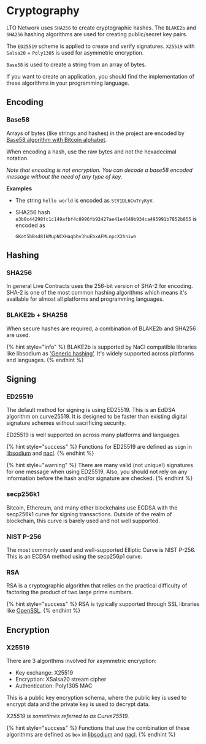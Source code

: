# Cryptography

LTO Network uses `SHA256` to create cryptographic hashes. The `BLAKE2b` and `SHA256` hashing algorithms are used for creating public/secret key pairs.

The `ED25519` scheme is applied to create and verify signatures. `X25519` with `Salsa20` + `Poly1305` is used for asymmetric encryption.

`Base58` is used to create a string from an array of bytes.

If you want to create an application, you should find the implementation of these algorithms in your programming language.

## Encoding

### Base58

Arrays of bytes \(like strings and hashes\) in the project are encoded by [Base58 algorithm with Bitcoin alphabet](https://en.bitcoin.it/wiki/Base58Check_encoding).

When encoding a hash, use the raw bytes and not the hexadecimal notation.

_Note that encoding is not encryption. You can decode a base58 encoded message without the need of any type of key._

**Examples**

* The string `hello world` is encoded as `StV1DL6CwTryKyV`.
* SHA256 hash `e3b0c44298fc1c149afbf4c8996fb92427ae41e4649b934ca495991b7852b855` is encoded as

  `GKot5hBsd81kMupNCXHaqbhv3huEbxAFMLnpcX2hniwn` 

## Hashing

### SHA256

In general Live Contracts uses the 256-bit version of SHA-2 for encoding. SHA-2 is one of the most common hashing algorithms which means it's available for almost all platforms and programming languages.

### BLAKE2b + SHA256

When secure hashes are required, a combination of BLAKE2b and SHA256 are used.

{% hint style="info" %}
BLAKE2b is supported by NaCl compatible libraries like libsodium as ['Generic hashing'](https://download.libsodium.org/doc/hashing/generic_hashing.html). It's widely supported across platforms and languages.
{% endhint %}

## Signing

### **ED25519**

The default method for signing is using ED25519. This is an EdDSA algorithm on curve25519. It is designed to be faster than existing digital signature schemes without sacrificing security.

ED25519 is well supported on across many platforms and languages.

{% hint style="success" %}
Functions for ED25519 are defined as `sign` in [libsodium](https://download.libsodium.org/doc/public-key_cryptography/public-key_signatures.html) and [nacl](https://nacl.cr.yp.to/sign.html).
{% endhint %}

{% hint style="warning" %}
There are many valid \(not unique!\) signatures for one message when using ED25519. Also, you should not rely on any information before the hash and/or signature are checked.
{% endhint %}

### secp256k1

Bitcoin, Ethereum, and many other blockchains use ECDSA with the secp256k1 curve for signing transactions. Outside of the realm of blockchain, this curve is barely used and not well supported.

### NIST P-256

The most commonly used and well-supported Elliptic Curve is NIST P-256. This is an ECDSA method using the secp256p1 curve.

### RSA

RSA is a cryptographic algorithm that relies on the practical difficulty of factoring the product of two large prime numbers.

{% hint style="success" %}
RSA is typically supported through SSL libraries like [OpenSSL](https://www.openssl.org/).
{% endhint %}

## Encryption

### X25519

There are 3 algorithms involved for asymmetric encryption:

* Key exchange: X25519
* Encryption: XSalsa20 stream cipher
* Authentication: Poly1305 MAC

This is a public key encryption schema, where the public key is used to encrypt data and the private key is used to decrypt data.

_X25519 is sometimes referred to as Curve25519._

{% hint style="success" %}
Functions that use the combination of these algorithms are defined as `box` in [libsodium](https://download.libsodium.org/doc/public-key_cryptography/authenticated_encryption.html) and [nacl](http://nacl.cr.yp.to/box.html). 
{% endhint %}


